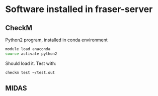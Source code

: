 # Software installed in fraser-server

## CheckM

Python2 program, installed in conda environment

```bash
module load anaconda
source activate python2
```

Should load it. Test with:

```bash
checkm test ~/test.out
```

## MIDAS
